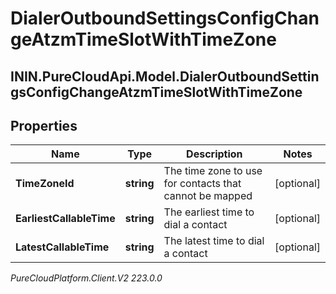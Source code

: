 # DialerOutboundSettingsConfigChangeAtzmTimeSlotWithTimeZone

## ININ.PureCloudApi.Model.DialerOutboundSettingsConfigChangeAtzmTimeSlotWithTimeZone

## Properties

|Name | Type | Description | Notes|
|------------ | ------------- | ------------- | -------------|
| **TimeZoneId** | **string** | The time zone to use for contacts that cannot be mapped | [optional] |
| **EarliestCallableTime** | **string** | The earliest time to dial a contact | [optional] |
| **LatestCallableTime** | **string** | The latest time to dial a contact | [optional] |



_PureCloudPlatform.Client.V2 223.0.0_

